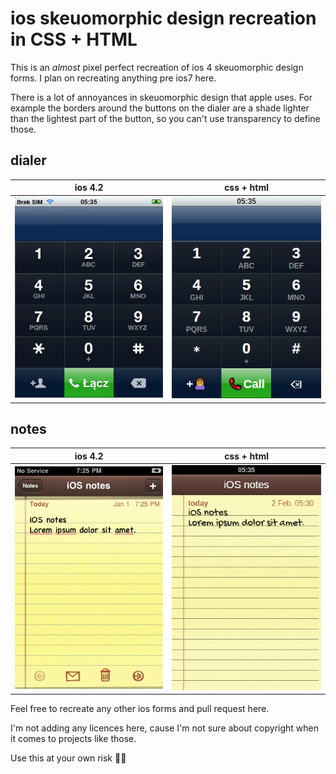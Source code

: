 # ios skeuomorphic design recreation in CSS + HTML

This is an *almost* pixel perfect recreation of ios 4 skeuomorphic design forms. I plan on recreating anything pre ios7 here.

There is a lot of annoyances in skeuomorphic design that apple uses. For example the borders around the buttons on the dialer are a shade lighter than the lightest part of the button, so you can't use transparency to define those.

## dialer
| ios 4.2 | css + html |
| ------------ | ------------ |
| ![](https://raw.githubusercontent.com/naipofo/skeuomorphic-ios-css/master/screenshots/ios-dialer.png) | ![](https://raw.githubusercontent.com/naipofo/skeuomorphic-ios-css/master/screenshots/css-dialer.png) |
## notes
| ios 4.2 | css + html |
| ------------ | ------------ |
| ![](https://raw.githubusercontent.com/naipofo/skeuomorphic-ios-css/master/screenshots/ios-notes.PNG) | ![](https://raw.githubusercontent.com/naipofo/skeuomorphic-ios-css/master/screenshots/css-notes.png) |

Feel free to recreate any other ios forms and pull request here.

I'm not adding any licences here, cause I'm not sure about copyright when it comes to projects like those.

Use this at your own risk 🤷‍♀️

